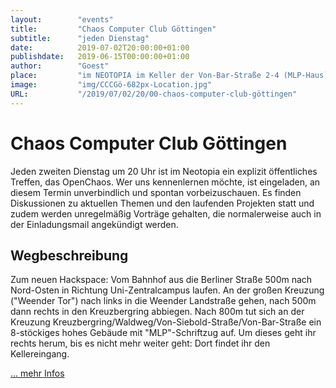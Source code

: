 ```yaml
---
layout:        "events"
title:         "Chaos Computer Club Göttingen"
subtitle:      "jeden Dienstag"
date:          2019-07-02T20:00:00+01:00
publishdate:   2019-06-15T00:00:00+01:00
author:        "Goest"
place:         "im NEOTOPIA im Keller der Von-Bar-Straße 2-4 (MLP-Haus)"
image:         "img/CCCGö-682px-Location.jpg"
URL:           "/2019/07/02/20/00-chaos-computer-club-göttingen"
---
```





Chaos Computer Club Göttingen
============

Jeden zweiten Dienstag um 20 Uhr ist im Neotopia ein explizit öffentliches Treffen, das OpenChaos. Wer uns kennenlernen möchte, ist eingeladen, an diesem Termin unverbindlich und spontan vorbeizuschauen. Es finden Diskussionen zu aktuellen Themen und den laufenden Projekten statt und zudem werden unregelmäßig Vorträge gehalten, die normalerweise auch in der Einladungsmail angekündigt werden.

Wegbeschreibung
-------

Zum neuen Hackspace: Vom Bahnhof aus die Berliner Straße 500m nach Nord-Osten in Richtung Uni-Zentralcampus laufen. An der großen Kreuzung ("Weender Tor") nach links in die Weender Landstraße gehen, nach 500m dann rechts in den Kreuzbergring abbiegen. Nach 800m tut sich an der Kreuzung Kreuzbergring/Waldweg/Von-Siebold-Straße/Von-Bar-Straße ein 8-stöckiges hohes Gebäude mit "MLP"-Schriftzug auf. Um dieses geht ihr rechts herum, bis es nicht mehr weiter geht: Dort findet ihr den Kellereingang.

[... mehr Infos](https://cccgoe.de/wiki/Hauptseite)
